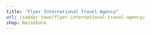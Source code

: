 ```yaml
---
title: "Flyer International Travel Agency"
url: /saddar-town/flyer-international-travel-agency/
shop: Reisebüro
---
```

